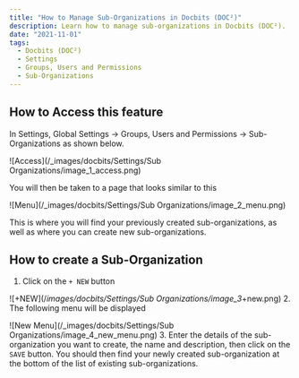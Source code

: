 ```yaml
---
title: "How to Manage Sub-Organizations in Docbits (DOC²)"
description: Learn how to manage sub-organizations in Docbits (DOC²). 
date: "2021-11-01"
tags:
  - Docbits (DOC²)
  - Settings
  - Groups, Users and Permissions
  - Sub-Organizations
---
```


## How to Access this feature

In Settings, Global Settings → Groups, Users and Permissions → Sub-Organizations as shown below.

![Access](/_images/docbits/Settings/Sub Organizations/image_1_access.png)

You will then be taken to a page that looks similar to this

![Menu](/_images/docbits/Settings/Sub Organizations/image_2_menu.png)

This is where you will find your previously created sub-organizations, as well as where you can create new sub-organizations.


## How to create a Sub-Organization

1. Click on the `+ NEW` button

![+NEW](/_images/docbits/Settings/Sub Organizations/image_3_+new.png)
2. The following menu will be displayed

![New Menu](/_images/docbits/Settings/Sub Organizations/image_4_new_menu.png)
3. Enter the details of the sub-organization you want to create, the name and description, then click on the `SAVE` button. You should then find your newly created sub-organization at the bottom of the list of existing sub-organizations.